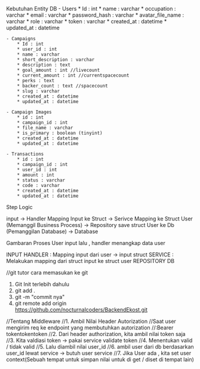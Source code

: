 Kebutuhan Entity DB
    - Users
        * Id : int
        * name : varchar
        * occupation : varchar
        * email : varchar
        * password_hash : varchar
        * avatar_file_name : varchar
        * role : varchar
        * token : varchar
        * created_at : datetime
        * updated_at : datetime
    
    - Campaigns
        * Id : int
        * user_id : int
        * name : varchar
        * short_description : varchar
        * description : text
        * goal_amount : int //livecount
        * current_amount : int //currentspacecount
        * perks : text
        * backer_count : text //spacecount
        * slug : varchar
        * created_at : datetime
        * updated_at : datetime

    - Campaign Images
        * id : int
        * campaign_id : int 
        * file_name : varchar
        * is_primary : boolean (tinyint)
        * created_at : datetime
        * updated_at : datetime
        
    - Transactions
        * id : int
        * campaign_id : int
        * user_id : int
        * amount : int
        * status : varchar
        * code : varchar
        * created_at : datetime
        * updated_at : datetime



Step Logic 

input -> Handler Mapping Input ke Struct -> Serivce Mapping ke Struct User (Memanggil Business Process) -> Repository save struct User ke Db (Pemanggilan Database) -> Database
 
Gambaran Proses
User input lalu , handler menangkap data user


INPUT
HANDLER : Mapping input dari user -> input struct
SERVICE : Melakukan mapping dari struct input ke struct user
REPOSITORY
DB

//git tutor
cara memasukan ke git 
1. Git Init terlebih dahulu
2. git add . 
3. git -m "commit nya"
4. git remote add origin https://github.com/nocturnalcoders/BackendEkost.git

//Tentang Middleware
//1. Ambil Nilai Header Autorization 
//Saat user mengirim req ke endpoint yang membutuhkan autorization
//:Bearer tokentokentoken
//2. Dari header authorization, kita ambil nilai token saja
//3. Kita valdiasi token -> pakai service validate token
//4. Menentukan valid / tidak valid
//5. Lalu diambil nilai user_id
//6. ambil user dari db berdasarkan user_id lewat service -> butuh user service
//7. Jika User ada , kita set user context(Sebuah tempat untuk simpan nilai untuk di get / diset di tempat lain)